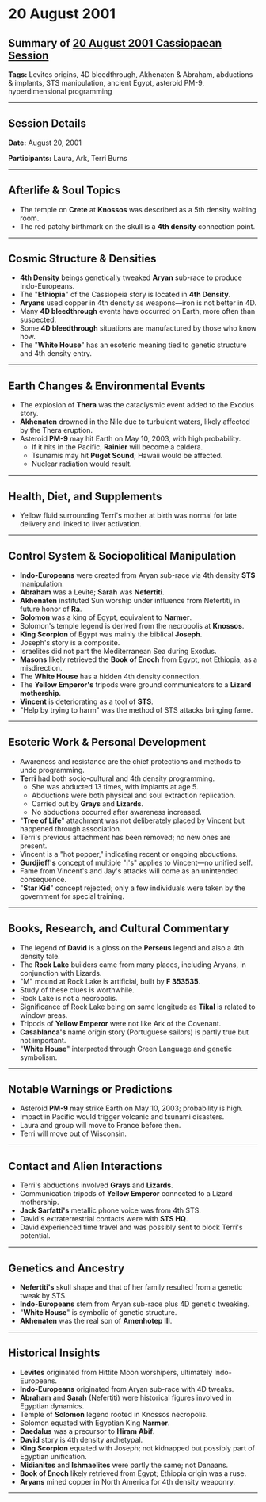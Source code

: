 # 20 August 2001

## Summary of [20 August 2001 Cassiopaean Session](https://cassiopaea.org/forum/threads/session-20-august-2001.18637/)

**Tags:** Levites origins, 4D bleedthrough, Akhenaten & Abraham, abductions & implants, STS manipulation, ancient Egypt, asteroid PM-9, hyperdimensional programming

---

## Session Details

**Date:** August 20, 2001

**Participants:** Laura, Ark, Terri Burns

---

## Afterlife & Soul Topics

- The temple on **Crete** at **Knossos** was described as a 5th density waiting room.
- The red patchy birthmark on the skull is a **4th density** connection point.

---

## Cosmic Structure & Densities

- **4th Density** beings genetically tweaked **Aryan** sub-race to produce Indo-Europeans.
- The "**Ethiopia**" of the Cassiopeia story is located in **4th Density**.
- **Aryans** used copper in 4th density as weapons—iron is not better in 4D.
- Many **4D bleedthrough** events have occurred on Earth, more often than suspected.
- Some **4D bleedthrough** situations are manufactured by those who know how.
- The "**White House**" has an esoteric meaning tied to genetic structure and 4th density entry.

---

## Earth Changes & Environmental Events

- The explosion of **Thera** was the cataclysmic event added to the Exodus story.
- **Akhenaten** drowned in the Nile due to turbulent waters, likely affected by the Thera eruption.
- Asteroid **PM-9** may hit Earth on May 10, 2003, with high probability.
    - If it hits in the Pacific, **Rainier** will become a caldera.
    - Tsunamis may hit **Puget Sound**; Hawaii would be affected.
    - Nuclear radiation would result.

---

## Health, Diet, and Supplements

- Yellow fluid surrounding Terri's mother at birth was normal for late delivery and linked to liver activation.

---

## Control System & Sociopolitical Manipulation

- **Indo-Europeans** were created from Aryan sub-race via 4th density **STS** manipulation.
- **Abraham** was a Levite; **Sarah** was **Nefertiti**.
- **Akhenaten** instituted Sun worship under influence from Nefertiti, in future honor of **Ra**.
- **Solomon** was a king of Egypt, equivalent to **Narmer**.
- Solomon's temple legend is derived from the necropolis at **Knossos**.
- **King Scorpion** of Egypt was mainly the biblical **Joseph**.
- Joseph's story is a composite.
- Israelites did not part the Mediterranean Sea during Exodus.
- **Masons** likely retrieved the **Book of Enoch** from Egypt, not Ethiopia, as a misdirection.
- The **White House** has a hidden 4th density connection.
- The **Yellow Emperor's** tripods were ground communicators to a **Lizard mothership**.
- **Vincent** is deteriorating as a tool of **STS**.
- "Help by trying to harm" was the method of STS attacks bringing fame.

---

## Esoteric Work & Personal Development

- Awareness and resistance are the chief protections and methods to undo programming.
- **Terri** had both socio-cultural and 4th density programming.
    - She was abducted 13 times, with implants at age 5.
    - Abductions were both physical and soul extraction replication.
    - Carried out by **Grays** and **Lizards**.
    - No abductions occurred after awareness increased.
- "**Tree of Life**" attachment was not deliberately placed by Vincent but happened through association.
- Terri's previous attachment has been removed; no new ones are present.
- Vincent is a "hot popper," indicating recent or ongoing abductions.
- **Gurdjieff's** concept of multiple "I's" applies to Vincent—no unified self.
- Fame from Vincent's and Jay's attacks will come as an unintended consequence.
- "**Star Kid**" concept rejected; only a few individuals were taken by the government for special training.

---

## Books, Research, and Cultural Commentary

- The legend of **David** is a gloss on the **Perseus** legend and also a 4th density tale.
- The **Rock Lake** builders came from many places, including Aryans, in conjunction with Lizards.
- "M" mound at Rock Lake is artificial, built by **F 353535**.
- Study of these clues is worthwhile.
- Rock Lake is not a necropolis.
- Significance of Rock Lake being on same longitude as **Tikal** is related to window areas.
- Tripods of **Yellow Emperor** were not like Ark of the Covenant.
- **Casablanca's** name origin story (Portuguese sailors) is partly true but not important.
- "**White House**" interpreted through Green Language and genetic symbolism.

---

## Notable Warnings or Predictions

- Asteroid **PM-9** may strike Earth on May 10, 2003; probability is high.
- Impact in Pacific would trigger volcanic and tsunami disasters.
- Laura and group will move to France before then.
- Terri will move out of Wisconsin.

---

## Contact and Alien Interactions

- Terri's abductions involved **Grays** and **Lizards**.
- Communication tripods of **Yellow Emperor** connected to a Lizard mothership.
- **Jack Sarfatti's** metallic phone voice was from 4th STS.
- David's extraterrestrial contacts were with **STS HQ**.
- David experienced time travel and was possibly sent to block Terri's potential.

---

## Genetics and Ancestry

- **Nefertiti's** skull shape and that of her family resulted from a genetic tweak by STS.
- **Indo-Europeans** stem from Aryan sub-race plus 4D genetic tweaking.
- "**White House**" is symbolic of genetic structure.
- **Akhenaten** was the real son of **Amenhotep III**.

---

## Historical Insights

- **Levites** originated from Hittite Moon worshipers, ultimately Indo-Europeans.
- **Indo-Europeans** originated from Aryan sub-race with 4D tweaks.
- **Abraham** and **Sarah** (Nefertiti) were historical figures involved in Egyptian dynamics.
- Temple of **Solomon** legend rooted in Knossos necropolis.
- Solomon equated with Egyptian King **Narmer**.
- **Daedalus** was a precursor to **Hiram Abif**.
- **David** story is 4th density archetypal.
- **King Scorpion** equated with Joseph; not kidnapped but possibly part of Egyptian unification.
- **Midianites** and **Ishmaelites** were partly the same; not Danaans.
- **Book of Enoch** likely retrieved from Egypt; Ethiopia origin was a ruse.
- **Aryans** mined copper in North America for 4th density weaponry.

---

